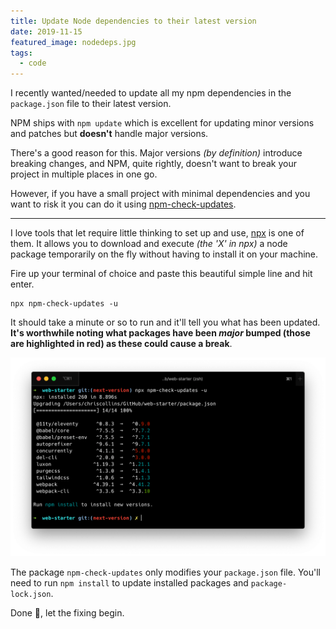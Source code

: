 ```yaml
---
title: Update Node dependencies to their latest version
date: 2019-11-15
featured_image: nodedeps.jpg
tags: 
  - code
---
```


I recently wanted/needed to update all my npm dependencies in the `package.json` file to their latest version.

NPM ships with `npm update` which is excellent for updating minor versions and patches but **doesn't** handle major versions.

There's a good reason for this. Major versions _(by definition)_ introduce breaking changes, and NPM, quite rightly, doesn't want to break your project in multiple places in one go.

However, if you have a small project with minimal dependencies and you want to risk it you can do it using [npm-check-updates](https://www.npmjs.com/package/npm-check-updates).

---

I love tools that let require little thinking to set up and use, [npx](https://www.npmjs.com/package/npx) is one of them. It allows you to download and execute _(the 'X' in npx)_ a node package temporarily on the fly without having to install it on your machine.

Fire up your terminal of choice and paste this beautiful simple line and hit enter.

```shell
npx npm-check-updates -u
```

It should take a minute or so to run and it'll tell you what has been updated. **It's worthwhile noting what packages have been _major_ bumped (those are highlighted in red) as these could cause a break**.

![Terminal showing command being executed](npm-check-updates.png)

The package `npm-check-updates` only modifies your `package.json` file. You'll need to run `npm install` to update installed packages and `package-lock.json`.

Done 🥳, let the fixing begin.
